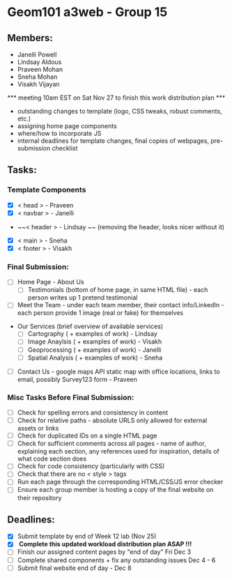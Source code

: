 # Geom101 a3web - Group 15

## Members:
- Janelli Powell
- Lindsay Aldous
- Praveen Mohan
- Sneha Mohan
- Visakh Vijayan

*** meeting 10am EST on Sat Nov 27 to finish this work distribution plan ***
- outstanding changes to template (logo, CSS tweaks, robust comments, etc.)
- assigning home page components
- where/how to incorporate JS
- internal deadlines for template changes, final copies of webpages, pre-submission checklist

## Tasks:

### Template Components
- [X] < head > - Praveen
- [X] < navbar > - Janelli
- ~~< header > - Lindsay ~~ (removing the header, looks nicer without it)
- [X] < main > - Sneha
- [X] < footer > - Visakh

### Final Submission:
- [ ] Home Page - About Us
    - [ ] Testimonials (bottom of home page, in same HTML file) - each person writes up 1 pretend testimonial
 - [ ] Meet the Team - under each team member, their contact info/LinkedIn - each person provide 1 image (real or fake) for themselves
 - Our Services (brief overview of available services)
    - [ ] Cartography ( + examples of work) - Lindsay
    - [ ] Image Anaylsis ( + examples of work) - Visakh
    - [ ] Geoprocessing ( + examples of work) - Janelli
    - [ ] Spatial Analysis ( + examples of work) - Sneha
- [ ] Contact Us - google maps API static map with office locations, links to email, possibly Survey123 form - Praveen

### Misc Tasks Before Final Submission:
- [ ] Check for spelling errors and consistency in content
- [ ] Check for relative paths - absolute URLS only allowed for external assets or links
- [ ] Check for duplicated IDs on a single HTML page
- [ ] Check for sufficient comments across all pages - name of author, explaining each section, any references used for inspiration, details of what code section does
- [ ] Check for code consistency (particularly with CSS)
- [ ] Check that there are no < style > tags
- [ ] Run each page through the corresponding HTML/CSS/JS error checker
- [ ] Ensure each group member is hosting a copy of the final website on their repository

## Deadlines:
- [X] Submit template by end of Week 12 lab (Nov 25)
- [X] <b> Complete this updated workload distribution plan ASAP !!! </b>
- [ ] Finish our assigned content pages by "end of day" Fri Dec 3
- [ ] Complete shared components + fix any outstanding issues Dec 4 - 6
- [ ] Submit final website end of day - Dec 8

